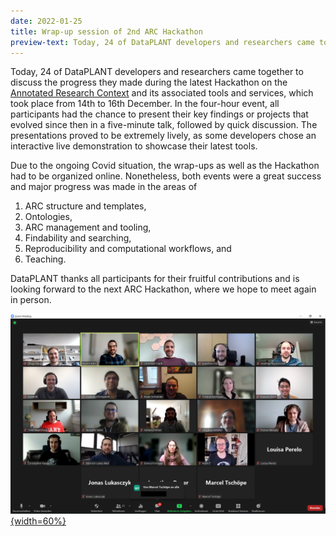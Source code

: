 ```yaml
---
date: 2022-01-25
title: Wrap-up session of 2nd ARC Hackathon
preview-text: Today, 24 of DataPLANT developers and researchers came together to discuss the progress they made during the latest Hackathon on the [Annotated Research Context](https://github.com/nfdi4plants/ARC-specification/blob/main/ARC%20specification.md "ARC Specification") and its associated tools and services, which took place from 14th to 16th December. In the four-hour event, all participants had the chance to present their key findings or projects that evolved since then in a five-minute talk, followed by quick discussion. The presentations proved to be extremely lively, as some developers chose an interactive live demonstration to showcase their latest tools...
---
```


Today, 24 of DataPLANT developers and researchers came together to discuss the progress they made during the latest Hackathon on the [Annotated Research Context](https://github.com/nfdi4plants/ARC-specification/blob/main/ARC%20specification.md "ARC Specification") and its associated tools and services, which took place from 14th to 16th December. In the four-hour event, all participants had the chance to present their key findings or projects that evolved since then in a five-minute talk, followed by quick discussion. The presentations proved to be extremely lively, as some developers chose an interactive live demonstration to showcase their latest tools.  

Due to the ongoing Covid situation, the wrap-ups as well as the Hackathon had to be organized online. Nonetheless, both events were a great success and major 
progress was made in the areas of 

1) ARC structure and templates, 
2) Ontologies, 
3) ARC management and tooling, 
4) Findability and searching, 
5) Reproducibility and computational workflows, and 
6) Teaching. 

DataPLANT thanks all participants for their fruitful contributions and is looking forward to the next ARC Hackathon, where we hope to meet again in person. 

[![ARC-Hackathon Wrap-Up](../../images/News-Items/2022-01-25-Wrap-Up.png "ARC-Hackathon Wrap-Up"){width=60%}](https://twitter.com/nfdi4plants/status/1488446901783564290?ref_src=twsrc%5Etfw)


